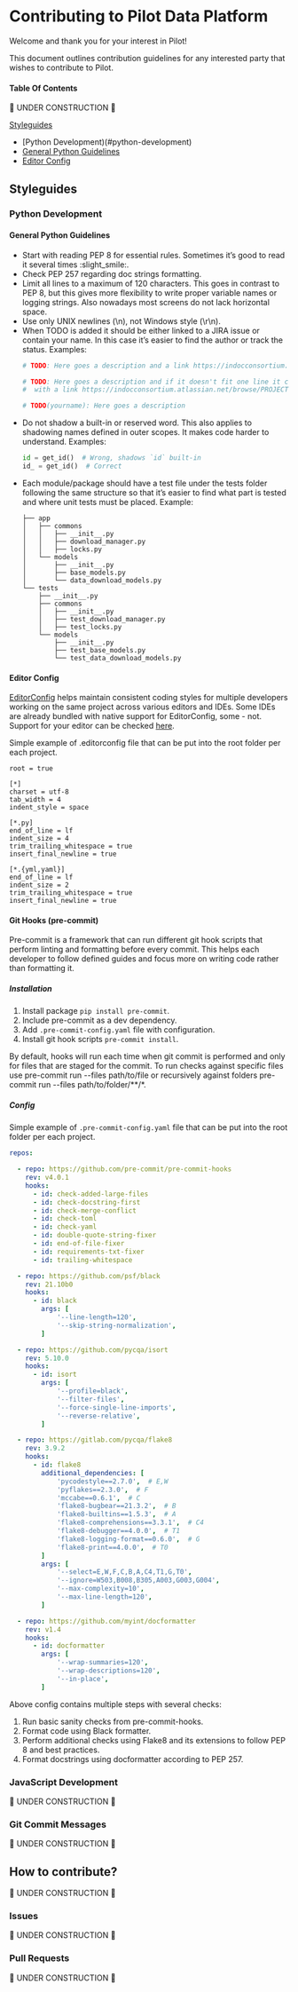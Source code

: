 # Contributing to Pilot Data Platform
Welcome and thank you for your interest in Pilot!

This document outlines contribution guidelines for any interested party that wishes to contribute to Pilot. 


#### Table Of Contents
🚧 UNDER CONSTRUCTION 🚧

[Styleguides](#styleguides)
 * [Python Development)(#python-development)
  * [General Python Guidelines](#general-python-guidelines)
  * [Editor Config](#editor-config)


## Styleguides

### Python Development

#### General Python Guidelines

- Start with reading PEP 8 for essential rules. Sometimes it’s good to read it several times :slight_smile:.
- Check PEP 257 regarding doc strings formatting.
- Limit all lines to a maximum of 120 characters. This goes in contrast to PEP 8, but this gives more flexibility to write proper variable names or logging strings. Also nowadays most screens do not lack horizontal space.
- Use only UNIX newlines (\n), not Windows style (\r\n).
- When TODO is added it should be either linked to a JIRA issue or contain your name. In this case it’s easier to find the author or track the status. Examples:
  ```python
  # TODO: Here goes a description and a link https://indocconsortium.atlassian.net/browse/PROJECT-ID 

  # TODO: Here goes a description and if it doesn't fit one line it continues on a new line
  #  with a link https://indocconsortium.atlassian.net/browse/PROJECT-ID

  # TODO(yourname): Here goes a description
  ```
- Do not shadow a built-in or reserved word. This also applies to shadowing names defined in outer scopes. It makes code harder to understand. Examples:
  ```python
  id = get_id()  # Wrong, shadows `id` built-in
  id_ = get_id()  # Correct
  ```
- Each module/package should have a test file under the tests folder following the same structure so that it’s easier to find what part is tested and where unit tests must be placed. Example:
  ```
  ├── app
  │   ├── commons
  │   │   ├── __init__.py
  │   │   ├── download_manager.py
  │   │   ├── locks.py
  │   └── models
  │       ├── __init__.py
  │       ├── base_models.py
  │       └── data_download_models.py
  └── tests
      ├── __init__.py
      ├── commons
      │   ├── __init__.py
      │   ├── test_download_manager.py
      │   ├── test_locks.py
      └── models
          ├── __init__.py
          ├── test_base_models.py
          └── test_data_download_models.py
  ```
 
#### Editor Config
[EditorConfig](https://editorconfig.org/) helps maintain consistent coding styles for multiple developers working on the same project across various editors and IDEs. 
Some IDEs are already bundled with native support for EditorConfig, some - not. Support for your editor can be checked [here](https://editorconfig.org/#pre-installed).

Simple example of .editorconfig file that can be put into the root folder per each project.

```
root = true

[*]
charset = utf-8
tab_width = 4
indent_style = space

[*.py]
end_of_line = lf
indent_size = 4
trim_trailing_whitespace = true
insert_final_newline = true

[*.{yml,yaml}]
end_of_line = lf
indent_size = 2
trim_trailing_whitespace = true
insert_final_newline = true
```

#### Git Hooks (pre-commit)

Pre-commit is a framework that can run different git hook scripts that perform linting and formatting before every commit. This helps each developer to follow defined guides and focus more on writing code rather than formatting it.

##### Installation

1. Install package `pip install pre-commit`.
2. Include pre-commit as a dev dependency. 
3. Add `.pre-commit-config.yaml` file with configuration.
4. Install git hook scripts `pre-commit install`.

By default, hooks will run each time when git commit is performed and only for files that are staged for the commit. To run checks against specific files use pre-commit run --files path/to/file or recursively against folders pre-commit run --files path/to/folder/**/*.

##### Config

Simple example of `.pre-commit-config.yaml` file that can be put into the root folder per each project.

```yaml
repos:

  - repo: https://github.com/pre-commit/pre-commit-hooks
    rev: v4.0.1
    hooks:
      - id: check-added-large-files
      - id: check-docstring-first
      - id: check-merge-conflict
      - id: check-toml
      - id: check-yaml
      - id: double-quote-string-fixer
      - id: end-of-file-fixer
      - id: requirements-txt-fixer
      - id: trailing-whitespace

  - repo: https://github.com/psf/black
    rev: 21.10b0
    hooks:
      - id: black
        args: [
            '--line-length=120',
            '--skip-string-normalization',
        ]

  - repo: https://github.com/pycqa/isort
    rev: 5.10.0
    hooks:
      - id: isort
        args: [
            '--profile=black',
            '--filter-files',
            '--force-single-line-imports',
            '--reverse-relative',
        ]

  - repo: https://gitlab.com/pycqa/flake8
    rev: 3.9.2
    hooks:
      - id: flake8
        additional_dependencies: [
            'pycodestyle==2.7.0',  # E,W
            'pyflakes==2.3.0',  # F
            'mccabe==0.6.1',  # C
            'flake8-bugbear==21.3.2',  # B
            'flake8-builtins==1.5.3',  # A
            'flake8-comprehensions==3.3.1',  # C4
            'flake8-debugger==4.0.0',  # T1
            'flake8-logging-format==0.6.0',  # G
            'flake8-print==4.0.0',  # T0
        ]
        args: [
            '--select=E,W,F,C,B,A,C4,T1,G,T0',
            '--ignore=W503,B008,B305,A003,G003,G004',
            '--max-complexity=10',
            '--max-line-length=120',
        ]

  - repo: https://github.com/myint/docformatter
    rev: v1.4
    hooks:
      - id: docformatter
        args: [
            '--wrap-summaries=120',
            '--wrap-descriptions=120',
            '--in-place',
        ]
```


Above config contains multiple steps with several checks:
1. Run basic sanity checks from pre-commit-hooks.
2. Format code using Black formatter.
3. Perform additional checks using Flake8 and its extensions to follow PEP 8 and best practices.
4. Format docstrings using docformatter according to PEP 257.

### JavaScript Development

🚧 UNDER CONSTRUCTION 🚧


### Git Commit Messages

🚧 UNDER CONSTRUCTION 🚧

## How to contribute?

🚧 UNDER CONSTRUCTION 🚧

### Issues

🚧 UNDER CONSTRUCTION 🚧

### Pull Requests

🚧 UNDER CONSTRUCTION 🚧


